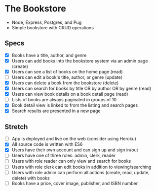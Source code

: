 # The Bookstore
- Node, Express, Postgres, and Pug
- Simple bookstore with CRUD operations

## Specs
- [X] Books have a title, author, and genre
- [X] Users can add books into the bookstore system via an admin page (create)
- [X] Users can see a list of books on the home page (read)
- [ ] Users can edit a book's title, author, or genre (update)
- [X] Users can delete a book from the bookstore (delete)
- [X] Users can search for books by title OR by author OR by genre (read)
- [X] Users can view book details on a book detail page (read)
- [ ] Lists of books are always paginated in groups of 10
- [X] Book detail view is linked to from the listing and search pages
- [X] Search results are presented in a new page

## Stretch 
- [ ] App is deployed and live on the web (consider using Heroku)
- [X] All source code is written with ES6
- [X] Users have their own account and can sign up and sign in/out
- [ ] Users have one of three roles: admin, clerk, reader
- [ ] Users with role reader can only view and search for books
- [ ] Users with role clerk can edit books in addition to viewing/searching
- [ ] Users with role admin can perform all actions (create, read, update, delete) with books
- [ ] Books have a price, cover image, publisher, and ISBN number
